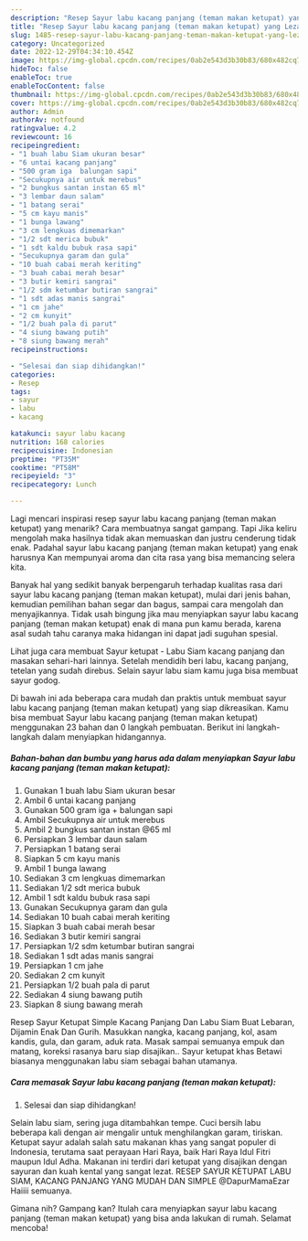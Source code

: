```yaml
---
description: "Resep Sayur labu kacang panjang (teman makan ketupat) yang Lezat Sekali, Buat Buka Puasa}"
title: "Resep Sayur labu kacang panjang (teman makan ketupat) yang Lezat Sekali, Buat Buka Puasa}"
slug: 1485-resep-sayur-labu-kacang-panjang-teman-makan-ketupat-yang-lezat-sekali-buat-buka-puasa
category: Uncategorized
date: 2022-12-29T04:34:10.454Z
image: https://img-global.cpcdn.com/recipes/0ab2e543d3b30b83/680x482cq70/sayur-labu-kacang-panjang-teman-makan-ketupat-foto-resep-utama.jpg
hideToc: false
enableToc: true
enableTocContent: false
thumbnail: https://img-global.cpcdn.com/recipes/0ab2e543d3b30b83/680x482cq70/sayur-labu-kacang-panjang-teman-makan-ketupat-foto-resep-utama.jpg
cover: https://img-global.cpcdn.com/recipes/0ab2e543d3b30b83/680x482cq70/sayur-labu-kacang-panjang-teman-makan-ketupat-foto-resep-utama.jpg
author: Admin
authorAv: notfound
ratingvalue: 4.2
reviewcount: 16
recipeingredient:
- "1 buah labu Siam ukuran besar"
- "6 untai kacang panjang"
- "500 gram iga  balungan sapi"
- "Secukupnya air untuk merebus"
- "2 bungkus santan instan 65 ml"
- "3 lembar daun salam"
- "1 batang serai"
- "5 cm kayu manis"
- "1 bunga lawang"
- "3 cm lengkuas dimemarkan"
- "1/2 sdt merica bubuk"
- "1 sdt kaldu bubuk rasa sapi"
- "Secukupnya garam dan gula"
- "10 buah cabai merah keriting"
- "3 buah cabai merah besar"
- "3 butir kemiri sangrai"
- "1/2 sdm ketumbar butiran sangrai"
- "1 sdt adas manis sangrai"
- "1 cm jahe"
- "2 cm kunyit"
- "1/2 buah pala di parut"
- "4 siung bawang putih"
- "8 siung bawang merah"
recipeinstructions:

- "Selesai dan siap dihidangkan!"
categories:
- Resep
tags:
- sayur
- labu
- kacang

katakunci: sayur labu kacang 
nutrition: 168 calories
recipecuisine: Indonesian
preptime: "PT35M"
cooktime: "PT58M"
recipeyield: "3"
recipecategory: Lunch

---
```



Lagi mencari inspirasi resep sayur labu kacang panjang (teman makan ketupat) yang menarik? Cara membuatnya sangat gampang. Tapi Jika keliru mengolah maka hasilnya tidak akan memuaskan dan justru cenderung tidak enak. Padahal sayur labu kacang panjang (teman makan ketupat) yang enak harusnya Kan mempunyai aroma dan cita rasa yang bisa memancing selera kita.


Banyak hal yang sedikit banyak berpengaruh terhadap kualitas rasa dari sayur labu kacang panjang (teman makan ketupat), mulai dari jenis bahan, kemudian pemilihan bahan segar dan bagus, sampai cara mengolah dan menyajikannya. Tidak usah bingung jika mau menyiapkan sayur labu kacang panjang (teman makan ketupat) enak di mana pun kamu berada, karena asal sudah tahu caranya maka hidangan ini dapat jadi suguhan spesial.

Lihat juga cara membuat Sayur ketupat - Labu Siam kacang panjang dan masakan sehari-hari lainnya. Setelah mendidih beri labu, kacang panjang, tetelan yang sudah direbus. Selain sayur labu siam kamu juga bisa membuat sayur godog.


Di bawah ini ada beberapa cara mudah dan praktis untuk membuat sayur labu kacang panjang (teman makan ketupat) yang siap dikreasikan. Kamu bisa membuat Sayur labu kacang panjang (teman makan ketupat) menggunakan 23 bahan dan 0 langkah pembuatan. Berikut ini langkah-langkah dalam menyiapkan hidangannya.

<!--inarticleads1-->

##### Bahan-bahan dan bumbu yang harus ada dalam menyiapkan Sayur labu kacang panjang (teman makan ketupat):

1. Gunakan 1 buah labu Siam ukuran besar
1. Ambil 6 untai kacang panjang
1. Gunakan 500 gram iga + balungan sapi
1. Ambil Secukupnya air untuk merebus
1. Ambil 2 bungkus santan instan @65 ml
1. Persiapkan 3 lembar daun salam
1. Persiapkan 1 batang serai
1. Siapkan 5 cm kayu manis
1. Ambil 1 bunga lawang
1. Sediakan 3 cm lengkuas dimemarkan
1. Sediakan 1/2 sdt merica bubuk
1. Ambil 1 sdt kaldu bubuk rasa sapi
1. Gunakan Secukupnya garam dan gula
1. Sediakan 10 buah cabai merah keriting
1. Siapkan 3 buah cabai merah besar
1. Sediakan 3 butir kemiri sangrai
1. Persiapkan 1/2 sdm ketumbar butiran sangrai
1. Sediakan 1 sdt adas manis sangrai
1. Persiapkan 1 cm jahe
1. Sediakan 2 cm kunyit
1. Persiapkan 1/2 buah pala di parut
1. Sediakan 4 siung bawang putih
1. Siapkan 8 siung bawang merah


Resep Sayur Ketupat Simple Kacang Panjang Dan Labu Siam Buat Lebaran, Dijamin Enak Dan Gurih. Masukkan nangka, kacang panjang, kol, asam kandis, gula, dan garam, aduk rata. Masak sampai semuanya empuk dan matang, koreksi rasanya baru siap disajikan.. Sayur ketupat khas Betawi biasanya menggunakan labu siam sebagai bahan utamanya. 

<!--inarticleads2-->

##### Cara memasak Sayur labu kacang panjang (teman makan ketupat):


1. Selesai dan siap dihidangkan!

Selain labu siam, sering juga ditambahkan tempe. Cuci bersih labu beberapa kali dengan air mengalir untuk menghilangkan garam, tiriskan. Ketupat sayur adalah salah satu makanan khas yang sangat populer di Indonesia, terutama saat perayaan Hari Raya, baik Hari Raya Idul Fitri maupun Idul Adha. Makanan ini terdiri dari ketupat yang disajikan dengan sayuran dan kuah kental yang sangat lezat. RESEP SAYUR KETUPAT LABU SIAM, KACANG PANJANG YANG MUDAH DAN SIMPLE @DapurMamaEzar Haiiii semuanya. 

Gimana nih? Gampang kan? Itulah cara menyiapkan sayur labu kacang panjang (teman makan ketupat) yang bisa anda lakukan di rumah. Selamat mencoba!
